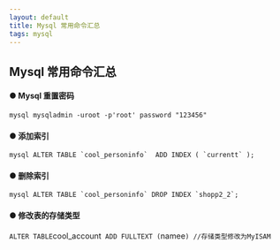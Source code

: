 ```yaml
---
layout: default
title: Mysql 常用命令汇总
tags: mysql
---
```

## Mysql 常用命令汇总

#### ● Mysql 重置密码

``mysql
    mysqladmin -uroot -p'root' password "123456"
``

#### ● 添加索引

``mysql
    ALTER TABLE `cool_personinfo`  ADD INDEX ( `currentt` );
``

#### ● 删除索引

``mysql
    ALTER TABLE `cool_personinfo` DROP INDEX `shopp2_2`;
``

#### ● 修改表的存储类型

`
    ALTER TABLE `cool_account` ADD FULLTEXT (`namee`)
    //存储类型修改为MyISAM
`

